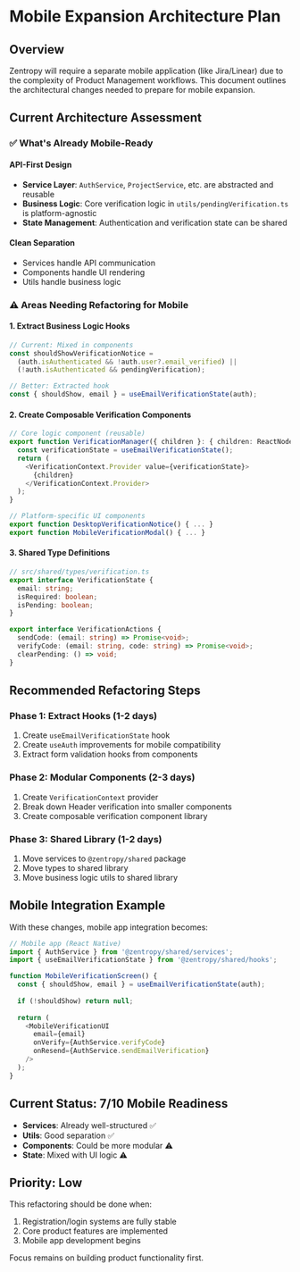 # Mobile Expansion Architecture Plan

## Overview
Zentropy will require a separate mobile application (like Jira/Linear) due to the complexity of Product Management workflows. This document outlines the architectural changes needed to prepare for mobile expansion.

## Current Architecture Assessment

### ✅ What's Already Mobile-Ready

#### API-First Design
- **Service Layer**: `AuthService`, `ProjectService`, etc. are abstracted and reusable
- **Business Logic**: Core verification logic in `utils/pendingVerification.ts` is platform-agnostic
- **State Management**: Authentication and verification state can be shared

#### Clean Separation
- Services handle API communication
- Components handle UI rendering
- Utils handle business logic

### ⚠️ Areas Needing Refactoring for Mobile

#### 1. Extract Business Logic Hooks
```typescript
// Current: Mixed in components
const shouldShowVerificationNotice = 
  (auth.isAuthenticated && !auth.user?.email_verified) ||
  (!auth.isAuthenticated && pendingVerification);

// Better: Extracted hook
const { shouldShow, email } = useEmailVerificationState(auth);
```

#### 2. Create Composable Verification Components
```typescript
// Core logic component (reusable)
export function VerificationManager({ children }: { children: ReactNode }) {
  const verificationState = useEmailVerificationState();
  return (
    <VerificationContext.Provider value={verificationState}>
      {children}
    </VerificationContext.Provider>
  );
}

// Platform-specific UI components
export function DesktopVerificationNotice() { ... }
export function MobileVerificationModal() { ... }
```

#### 3. Shared Type Definitions
```typescript
// src/shared/types/verification.ts
export interface VerificationState {
  email: string;
  isRequired: boolean;
  isPending: boolean;
}

export interface VerificationActions {
  sendCode: (email: string) => Promise<void>;
  verifyCode: (email: string, code: string) => Promise<void>;
  clearPending: () => void;
}
```

## Recommended Refactoring Steps

### Phase 1: Extract Hooks (1-2 days)
1. Create `useEmailVerificationState` hook
2. Create `useAuth` improvements for mobile compatibility
3. Extract form validation hooks from components

### Phase 2: Modular Components (2-3 days)
1. Create `VerificationContext` provider
2. Break down Header verification into smaller components
3. Create composable verification component library

### Phase 3: Shared Library (1-2 days)
1. Move services to `@zentropy/shared` package
2. Move types to shared library
3. Move business logic utils to shared library

## Mobile Integration Example

With these changes, mobile app integration becomes:
```typescript
// Mobile app (React Native)
import { AuthService } from '@zentropy/shared/services';
import { useEmailVerificationState } from '@zentropy/shared/hooks';

function MobileVerificationScreen() {
  const { shouldShow, email } = useEmailVerificationState(auth);
  
  if (!shouldShow) return null;
  
  return (
    <MobileVerificationUI 
      email={email}
      onVerify={AuthService.verifyCode}
      onResend={AuthService.sendEmailVerification}
    />
  );
}
```

## Current Status: 7/10 Mobile Readiness
- **Services**: Already well-structured ✅
- **Utils**: Good separation ✅  
- **Components**: Could be more modular ⚠️
- **State**: Mixed with UI logic ⚠️

## Priority: Low
This refactoring should be done when:
1. Registration/login systems are fully stable
2. Core product features are implemented
3. Mobile app development begins

Focus remains on building product functionality first.